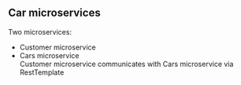 ## Car microservices
Two microservices:
* Customer microservice
* Cars microservice  
Customer microservice communicates with Cars microservice via RestTemplate

